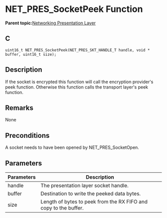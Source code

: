 # NET\_PRES\_SocketPeek Function

**Parent topic:**[Networking Presentation Layer](GUID-75470E5B-2289-4F94-AE85-2BB7DF4C4F07.md)

## C

```
uint16_t NET_PRES_SocketPeek(NET_PRES_SKT_HANDLE_T handle, void * buffer, uint16_t size); 
```

## Description

If the socket is encrypted this function will call the encryption provider's peek function. Otherwise this function calls the transport layer's peek function.

## Remarks

None

## Preconditions

A socket needs to have been opened by NET\_PRES\_SocketOpen.

## Parameters

|Parameters|Description|
|----------|-----------|
|handle|The presentation layer socket handle.|
|buffer|Destination to write the peeked data bytes.|
|size|Length of bytes to peek from the RX FIFO and copy to the buffer.|

